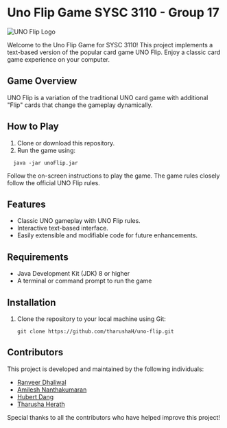 # Uno Flip Game SYSC 3110 - Group 17

![UNO Flip Logo](https://th.bing.com/th/id/OIP.RVQRkbcpUp4QV2O-y_b7ewHaEK?w=324&h=182&c=7&r=0&o=5&pid=1.7)

Welcome to the Uno Flip Game for SYSC 3110! This project implements a text-based version of the popular card game UNO Flip. Enjoy a classic card game experience on your computer.

## Game Overview

UNO Flip is a variation of the traditional UNO card game with additional "Flip" cards that change the gameplay dynamically.

## How to Play

1. Clone or download this repository.
2. Run the game using:
```shell
  java -jar unoFlip.jar
```

Follow the on-screen instructions to play the game. The game rules closely follow the official UNO Flip rules.

## Features

- Classic UNO gameplay with UNO Flip rules.
- Interactive text-based interface.
- Easily extensible and modifiable code for future enhancements.

## Requirements

- Java Development Kit (JDK) 8 or higher
- A terminal or command prompt to run the game

## Installation

1. Clone the repository to your local machine using Git:

   ```shell
   git clone https://github.com/tharushaH/uno-flip.git
   
## Contributors

This project is developed and maintained by the following individuals:

- [Ranveer Dhaliwal](https://github.com/ranveerdhaliwal03)
- [Amilesh Nanthakumaran](https://github.com/AmileshN)
- [Hubert Dang](https://github.com/hubertdang)
- [Tharusha Herath](https://github.com/tharushaH)

Special thanks to all the contributors who have helped improve this project!
